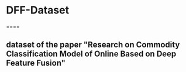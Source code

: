 # DFF-Dataset
====
## dataset of the paper "Research on Commodity Classification Model of Online Based on Deep Feature Fusion"